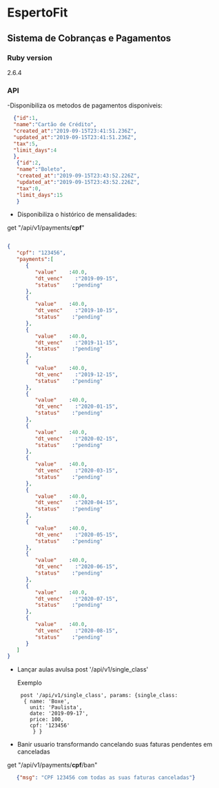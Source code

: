 # EspertoFit

## Sistema de Cobranças e Pagamentos

### Ruby version
2.6.4

### API
-Disponibiliza os metodos de pagamentos disponiveis:
```JSON
  {"id":1,
  "name":"Cartão de Crédito",
  "created_at":"2019-09-15T23:41:51.236Z",
  "updated_at":"2019-09-15T23:41:51.236Z",
  "tax":5,
  "limit_days":4
  },
   {"id":2,
   "name":"Boleto",
   "created_at":"2019-09-15T23:43:52.226Z",
   "updated_at":"2019-09-15T23:43:52.226Z",
   "tax":0,
   "limit_days":15
   }
```
- Disponibiliza o histórico de mensalidades:

get "/api/v1/payments/**cpf**"

```json

{
   "cpf": "123456",
   "payments":[
      {
         "value"    :40.0,
         "dt_venc"    :"2019-09-15",
         "status"    :"pending"
      },
      {
         "value"    :40.0,
         "dt_venc"    :"2019-10-15",
         "status"    :"pending"
      },
      {
         "value"    :40.0,
         "dt_venc"    :"2019-11-15",
         "status"    :"pending"
      },
      {
         "value"    :40.0,
         "dt_venc"    :"2019-12-15",
         "status"    :"pending"
      },
      {
         "value"    :40.0,
         "dt_venc"    :"2020-01-15",
         "status"    :"pending"
      },
      {
         "value"    :40.0,
         "dt_venc"    :"2020-02-15",
         "status"    :"pending"
      },
      {
         "value"    :40.0,
         "dt_venc"    :"2020-03-15",
         "status"    :"pending"
      },
      {
         "value"    :40.0,
         "dt_venc"    :"2020-04-15",
         "status"    :"pending"
      },
      {
         "value"    :40.0,
         "dt_venc"    :"2020-05-15",
         "status"    :"pending"
      },
      {
         "value"    :40.0,
         "dt_venc"    :"2020-06-15",
         "status"    :"pending"
      },
      {
         "value"    :40.0,
         "dt_venc"    :"2020-07-15",
         "status"    :"pending"
      },
      {
         "value"    :40.0,
         "dt_venc"    :"2020-08-15",
         "status"    :"pending"
      }
   ]
}
  ```
- Lançar aulas avulsa 
  post '/api/v1/single_class'
  
  Exemplo
  ```
   post '/api/v1/single_class', params: {single_class: 
    { name: 'Boxe',
      unit: 'Paulista',
      date: '2019-09-17',
      price: 100,
      cpf: '123456'
       } }
  ```
- Banir usuario transformando cancelando suas faturas pendentes em canceladas

get "/api/v1/payments/**cpf**/ban"
```json
   {"msg": "CPF 123456 com todas as suas faturas canceladas"}
```